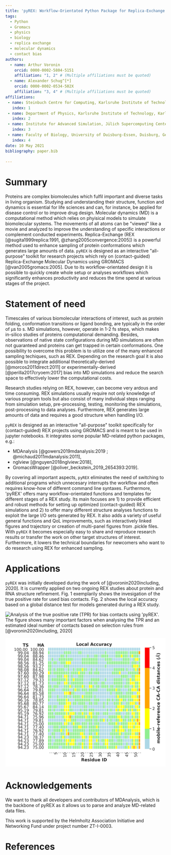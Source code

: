 ```yaml
---
title: 'pyREX: Workflow-Orientated Python Package for Replica-Exchange Molecular Dynamics'
tags:
  - Python
  - Gromacs
  - physics
  - biology
  - replica exchange
  - molecular dynamics
  - contact bias
authors:
  - name: Arthur Voronin
    orcid: 0000-0002-5804-5151
    affiliation: "1, 2" # (Multiple affiliations must be quoted)
  - name: Alexander Schug^[*]
    orcid: 0000-0002-0534-502X
    affiliation: "3, 4" # (Multiple affiliations must be quoted)
affiliations:
 - name: Steinbuch Centre for Computing, Karlsruhe Institute of Technology, Eggenstein-Leopoldshafen, Germany
   index: 1
 - name: Department of Physics, Karlsruhe Institute of Technology, Karlsruhe, Germany
   index: 2
 - name: Institute for Advanced Simulation, Jülich Supercomputing Center, Jülich, Germany
   index: 3
 - name: Faculty of Biology, University of Duisburg-Essen, Duisburg, Germany
   index: 4
date: 10 May 2021
bibliography: paper.bib

---
```


# Summary

Proteins are complex biomolecules which fulfil important and diverse tasks in
living organism. Studying and understanding their structure, function and
dynamics is essential for life sciences and can, for instance, be applied for
disease control or to improve drug design. Molecular dynamics (MD) is a
computational method which relies on phyisical models to simulate biomolecular
systems. The movements of all atoms can be "viewed" like a movie and analyzed to
improve the understanding of specific interactions or complement conducted
experiments. Replica-Exchange (REX [@sugita1999replica:1991,
@zhang2005convergence:2005]) is a powerful method used to enhance sampling of
protein conformations which generates large amounts of data. `pyREX` is designed
as an interactive "all-purpose" toolkit for research projects which rely on
(contact-guided) Replica-Exchange Molecular Dynamics using GROMACS
[@van2005gromacs:2005]. Due to its workflow-orientated design it is possible to
quickly create whole setup or analyses workflows which significantly enhances
productivity and reduces the time spend at various stages of the project.


# Statement of need

Timescales of various biomolecular interactions of interest, such as protein
folding, conformation transitions or ligand bonding, are typically in the order
of µs to s. MD simulations, however, operate in 1-2 fs steps, which makes
in-silico studies of proteins computational demanding. Besides, observations of
native state configurations during MD simulations are often not guaranteed and
proteins can get trapped in certain conformations. One possibility to overcome
this problem is to utilize one of the many enhanced sampling techiques, such as
REX. Depending on the research goal it is also possible to integrate additional
theoretically-derived [@morcos2011direct:2011] or experimentally-derived
[@perilla2017cryoem:2017] bias into MD simulations and reduce the search space
to effectively lower the computational costs.

Research studies relying on REX, however, can become very ardous and time
consuming. REX simulations usually require not only knowledge of various program
tools but also consist of many individual steps ranging from simulation setup,
pre-processing, testing, monitoring the simulations, post-processing to data
analyses. Furthermore, REX generates large amounts of data and requires a good
structure when handling I/O.

`pyREX` is designed as an interactive "all-purpose" toolkit specifically for
(contact-guided) REX projects using GROMACS and is meant to be used in
jupyter notebooks. It integrates some popular MD-related python packages, e.g.:
- MDAnalysis [@gowers2019mdanalysis:2019 ; @michaud2011mdanalysis:2011],
- nglview [@nguyen2018nglview:2018],
- GromacsWrapper [@oliver_beckstein_2019_2654393:2019].

By covering all important aspects, `pyREX` eliminates the need of switching to
additional programs which unnecesary interrupts the workflow and often requires
know-how of different command line syntaxes. Furthermore, 'pyREX' offers many
workflow-orientated functions and templates for different stages of a REX study.
Its main focuses are 1) to provide efficient and robust methods for setting up
optimized (contact-guided) REX simulations and 2) to offer many different
structure analyses functions to exploit the large I/O sets generated by REX.
It also adds a variety of useful general functions and QoL improvements, such as
interactively linked figures and trajectory or creation of multi-panel figures
from .pickle files. With `pyREX` it becomes especially easy to share and
reproduce research results or transfer the work on other target structures of
interest. Furthermore, it lowers the technical boundaries for newcomers who want
to do research using REX for enhanced sampling.

# Applications

`pyREX` was initially developed during the work of [@voronin2020including,
2020]. It is currently applied on two ongoing REX studies about protein and RNA
structure refinement. Fig. 1 exemplarily shows the invesigation of the true
positive rate for used bias contacts. Fig. 2 shows the local accuracy based on a
global distance test for models generated during a REX study.

![Analysis of the true positive rate (TPR) for bias contacts using 'pyREX'. The
figure shows many important factors when analysing the TPR and an estimated
ideal number of contacts based on selection rules from [@voronin2020including,
2020]](paper_figs/fig1.png)

![Local accuracy of REX-generated models based on "Global Distance Test" scores.](paper_figs/fig2.png)



# Acknowledgements

We want to thank all developers and contributors of MDAnalysis, which is the
backbone of pyREX as it allows us to parse and analyze MD-related data files.

This work is supported by the Helmholtz Association Initiative and Networking
Fund under project number ZT-I-0003.

# References
